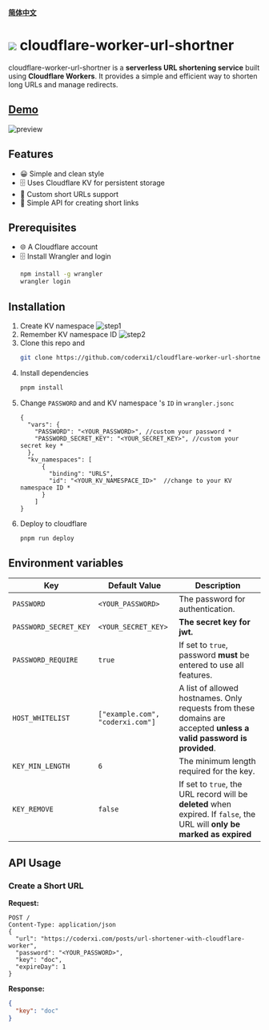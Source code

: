 [**简体中文**](https://github.com/coderxi1/cloudflare-worker-url-shortner/blob/master/README.zh.md)

# ![](/public/favicon.ico) cloudflare-worker-url-shortner

cloudflare-worker-url-shortner is a **serverless URL shortening service** built using **Cloudflare Workers**. It provides a simple and efficient way to shorten long URLs and manage redirects.

## [Demo](https://surl.coderxi.com/)

![preview](https://github.com/user-attachments/assets/29038684-2a31-4520-9177-9fdd1a2d675e)

## Features

- 😀 Simple and clean style
- 🗄️ Uses Cloudflare KV for persistent storage
- 🔗 Custom short URLs support
- 📡 Simple API for creating short links

## Prerequisites
- 🌐 A Cloudflare account
- 🗄️ Install Wrangler and login
   ```sh
   npm install -g wrangler
   wrangler login
   ```
  

## Installation
1. Create KV namespace
   ![step1](https://github.com/user-attachments/assets/64ac30af-b144-4a23-9c19-d3018ce9bb58)
2. Remember KV namespace ID
   ![step2](https://github.com/user-attachments/assets/02ef2c13-6db4-4e4f-aed2-baf4d859a376)
3. Clone this repo and 
   ```sh
   git clone https://github.com/coderxi1/cloudflare-worker-url-shortner
   ```
4. Install dependencies
   ```sh
   pnpm install
   ```
5. Change `PASSWORD` and  and  KV namespace 's `ID` in `wrangler.jsonc`
   ```jsonc
   {
     "vars": {
       "PASSWORD": "<YOUR_PASSWORD>", //custom your password *
       "PASSWORD_SECRET_KEY": "<YOUR_SECRET_KEY>", //custom your secret key *
     },
     "kv_namespaces": [
         {
           "binding": "URLS",
           "id": "<YOUR_KV_NAMESPACE_ID>"  //change to your KV namespace ID *
         }
       ]
   }
   ```
6. Deploy to cloudflare
   ```sh
   pnpm run deploy
   ```

## Environment variables

| Key               | Default Value     | Description |
|------------------|-----------------|-------------|
| `PASSWORD`       | `<YOUR_PASSWORD>` | The password for authentication. |
| `PASSWORD_SECRET_KEY` | `<YOUR_SECRET_KEY>` | **The secret key for jwt.** |
| `PASSWORD_REQUIRE` | `true`          | If set to `true`, password **must** be entered to use all features. |
| `HOST_WHITELIST`  | `["example.com", "coderxi.com"]` | A list of allowed hostnames. Only requests from these domains are accepted **unless a valid password is provided**. |
| `KEY_MIN_LENGTH`  | `6`             | The minimum length required for the key. |
| `KEY_REMOVE`      | `false`         | If set to `true`, the URL record will be **deleted** when expired. If `false`, the URL will **only be marked as expired** |

## API Usage

### Create a Short URL

**Request:**
```http
POST /
Content-Type: application/json
{
  "url": "https://coderxi.com/posts/url-shortener-with-cloudflare-worker",
  "password": "<YOUR_PASSWORD>",
  "key": "doc",
  "expireDay": 1
}
```
**Response:**
```json
{
  "key": "doc"
}
```